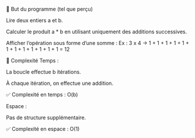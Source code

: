 
🧠 But du programme (tel que perçu)

Lire deux entiers a et b.

Calculer le produit a * b en utilisant uniquement des additions successives.

Afficher l’opération sous forme d’une somme :
Ex : 3 x 4 → 1 + 1 + 1 + 1 + 1 + 1 + 1 + 1 + 1 + 1 + 1 + 1 = 12

🧠 Complexité
Temps :

La boucle effectue b itérations.

À chaque itération, on effectue une addition.

✅ Complexité en temps : O(b)

Espace :

Pas de structure supplémentaire.

✅ Complexité en espace : O(1)
